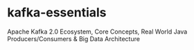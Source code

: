 # kafka-essentials
Apache Kafka 2.0 Ecosystem, Core Concepts, Real World Java Producers/Consumers &amp; Big Data Architecture
